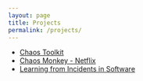 ```yaml
---
layout: page
title: Projects
permalink: /projects/
---
```


- [Chaos Toolkit](https://github.com/chaostoolkit)
- [Chaos Monkey - Netflix](https://github.com/Netflix/chaosmonkey)
- [Learning from Incidents in Software](https://www.learningfromincidents.io/)
